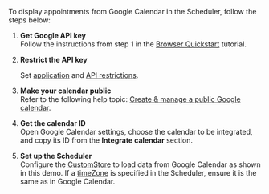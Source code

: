 To display appointments from Google Calendar in the Scheduler, follow the steps below:

1. **Get Google API key**   
    Follow the instructions from step 1 in the <a href="https://developers.google.com/calendar/quickstart/js" target="_blank">Browser Quickstart</a> tutorial.

1. **Restrict the API key**  
  
    Set <a href="https://developers.google.com/maps/api-key-best-practices#application_restriction" target="_blank">application</a> and <a href="https://developers.google.com/maps/api-key-best-practices#api_restriction" target="_blank">API restrictions</a>.

1. **Make your calendar public**    
    Refer to the following help topic: <a href="https://support.google.com/calendar/answer/37083?hl=en" target="_blank">Create & manage a public Google calendar</a>.

1. **Get the calendar ID**    
    Open Google Calendar settings, choose the calendar to be integrated, and copy its ID from the **Integrate calendar** section.

1. **Set up the Scheduler**    
    Configure the [CustomStore](/Documentation/ApiReference/Data_Layer/CustomStore/) to load data from Google Calendar as shown in this demo. If a [timeZone](/Documentation/ApiReference/UI_Components/dxScheduler/Configuration/#timeZone) is specified in the Scheduler, ensure it is the same as in Google Calendar. 
